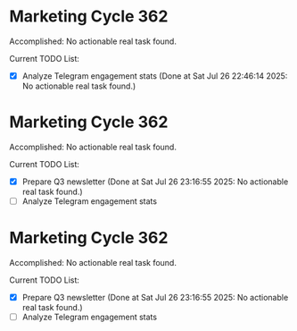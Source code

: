 # Marketing Cycle 362

Accomplished: No actionable real task found.

Current TODO List:

- [x] Analyze Telegram engagement stats  (Done at Sat Jul 26 22:46:14 2025: No actionable real task found.)

# Marketing Cycle 362

Accomplished: No actionable real task found.

Current TODO List:

- [x] Prepare Q3 newsletter  (Done at Sat Jul 26 23:16:55 2025: No actionable real task found.)
- [ ] Analyze Telegram engagement stats

# Marketing Cycle 362

Accomplished: No actionable real task found.

Current TODO List:

- [x] Prepare Q3 newsletter  (Done at Sat Jul 26 23:16:55 2025: No actionable real task found.)
- [ ] Analyze Telegram engagement stats